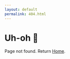 ```yaml
---
layout: default
permalink: 404.html
---
```


<h1>Uh-oh 🤨 </h1> 
<p>Page not found. Return <a href="./">Home</a>.</p>
